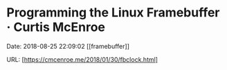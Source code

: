 # Programming the Linux Framebuffer · Curtis McEnroe

Date: 2018-08-25 22:09:02
[[framebuffer]]

URL: [https://cmcenroe.me/2018/01/30/fbclock.html]
